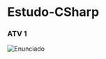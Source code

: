 # Estudo-CSharp

### ATV 1
![Enunciado](https://s3.us-west-2.amazonaws.com/secure.notion-static.com/117b08c9-ce6b-485d-b128-5f84dded4ae2/Untitled.png?X-Amz-Algorithm=AWS4-HMAC-SHA256&X-Amz-Credential=AKIAT73L2G45O3KS52Y5%2F20210308%2Fus-west-2%2Fs3%2Faws4_request&X-Amz-Date=20210308T140135Z&X-Amz-Expires=86400&X-Amz-Signature=d7c738f1a48711143231a93b425c59adc1d47f8c75cd7b5cd43d043f1e6db6ef&X-Amz-SignedHeaders=host&response-content-disposition=filename%20%3D%22Untitled.png%22)